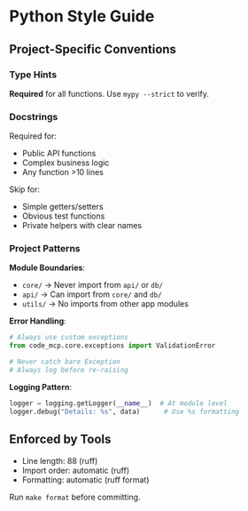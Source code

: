 # Python Style Guide

## Project-Specific Conventions

### Type Hints
**Required** for all functions. Use `mypy --strict` to verify.

### Docstrings
Required for:
- Public API functions
- Complex business logic
- Any function >10 lines

Skip for:
- Simple getters/setters
- Obvious test functions
- Private helpers with clear names

### Project Patterns

**Module Boundaries**:
- `core/` → Never import from `api/` or `db/`
- `api/` → Can import from `core/` and `db/`
- `utils/` → No imports from other app modules

**Error Handling**:
```python
# Always use custom exceptions
from code_mcp.core.exceptions import ValidationError

# Never catch bare Exception
# Always log before re-raising
```

**Logging Pattern**:
```python
logger = logging.getLogger(__name__)  # At module level
logger.debug("Details: %s", data)      # Use %s formatting
```

## Enforced by Tools
- Line length: 88 (ruff)
- Import order: automatic (ruff)
- Formatting: automatic (ruff format)

Run `make format` before committing.
